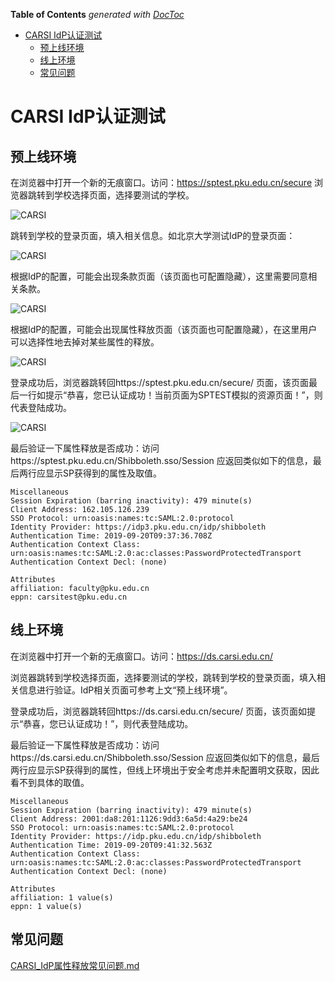 <!-- START doctoc generated TOC please keep comment here to allow auto update -->
<!-- DON'T EDIT THIS SECTION, INSTEAD RE-RUN doctoc TO UPDATE -->
**Table of Contents**  *generated with [DocToc](https://github.com/thlorenz/doctoc)*

- [CARSI IdP认证测试](#carsi-idp%E8%AE%A4%E8%AF%81%E6%B5%8B%E8%AF%95)
  - [预上线环境](#%E9%A2%84%E4%B8%8A%E7%BA%BF%E7%8E%AF%E5%A2%83)
  - [线上环境](#%E7%BA%BF%E4%B8%8A%E7%8E%AF%E5%A2%83)
  - [常见问题](#%E5%B8%B8%E8%A7%81%E9%97%AE%E9%A2%98)

<!-- END doctoc generated TOC please keep comment here to allow auto update -->

# CARSI IdP认证测试



## 预上线环境

在浏览器中打开一个新的无痕窗口。访问：https://sptest.pku.edu.cn/secure 浏览器跳转到学校选择页面，选择要测试的学校。

![CARSI](/CARSI_IdP环境验证.files/001.png)

跳转到学校的登录页面，填入相关信息。如北京大学测试IdP的登录页面：

![CARSI](/CARSI_IdP环境验证.files/002.png)

根据IdP的配置，可能会出现条款页面（该页面也可配置隐藏），这里需要同意相关条款。

![CARSI](/CARSI_IdP环境验证.files/003.png)

根据IdP的配置，可能会出现属性释放页面（该页面也可配置隐藏），在这里用户可以选择性地去掉对某些属性的释放。

![CARSI](/CARSI_IdP环境验证.files/004.png)

登录成功后，浏览器跳转回https://sptest.pku.edu.cn/secure/ 页面，该页面最后一行如提示“恭喜，您已认证成功！当前页面为SPTEST模拟的资源页面！”，则代表登陆成功。

![CARSI](/CARSI_IdP环境验证.files/005.png)

最后验证一下属性释放是否成功：访问https://sptest.pku.edu.cn/Shibboleth.sso/Session 应返回类似如下的信息，最后两行应显示SP获得到的属性及取值。

```
Miscellaneous
Session Expiration (barring inactivity): 479 minute(s)
Client Address: 162.105.126.239
SSO Protocol: urn:oasis:names:tc:SAML:2.0:protocol
Identity Provider: https://idp3.pku.edu.cn/idp/shibboleth
Authentication Time: 2019-09-20T09:37:36.708Z
Authentication Context Class: urn:oasis:names:tc:SAML:2.0:ac:classes:PasswordProtectedTransport
Authentication Context Decl: (none)

Attributes
affiliation: faculty@pku.edu.cn
eppn: carsitest@pku.edu.cn
```

## 线上环境

在浏览器中打开一个新的无痕窗口。访问：https://ds.carsi.edu.cn/

浏览器跳转到学校选择页面，选择要测试的学校，跳转到学校的登录页面，填入相关信息进行验证。IdP相关页面可参考上文“预上线环境”。

登录成功后，浏览器跳转回https://ds.carsi.edu.cn/secure/ 页面，该页面如提示“恭喜，您已认证成功！”，则代表登陆成功。

最后验证一下属性释放是否成功：访问https://ds.carsi.edu.cn/Shibboleth.sso/Session 应返回类似如下的信息，最后两行应显示SP获得到的属性，但线上环境出于安全考虑并未配置明文获取，因此看不到具体的取值。

```
Miscellaneous
Session Expiration (barring inactivity): 479 minute(s)
Client Address: 2001:da8:201:1126:9dd3:6a5d:4a29:be24
SSO Protocol: urn:oasis:names:tc:SAML:2.0:protocol
Identity Provider: https://idp.pku.edu.cn/idp/shibboleth
Authentication Time: 2019-09-20T09:41:32.563Z
Authentication Context Class: urn:oasis:names:tc:SAML:2.0:ac:classes:PasswordProtectedTransport
Authentication Context Decl: (none)

Attributes
affiliation: 1 value(s)
eppn: 1 value(s)
```

## 常见问题

[CARSI_IdP属性释放常见问题.md](CARSI_IdP属性释放常见问题.md) 